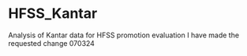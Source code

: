 # HFSS_Kantar
Analysis of Kantar data for HFSS promotion evaluation
I have made the requested change 070324